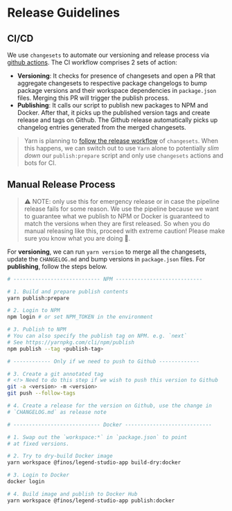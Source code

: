 # Release Guidelines

## CI/CD

We use `changesets` to automate our versioning and release process via [github actions](https://github.com/changesets/action). The CI workflow comprises 2 sets of action:

- **Versioning**: It checks for presence of changesets and open a PR that aggregate changesets to respective package changelogs to bump package versions and their workspace dependencies in `package.json` files. Merging this PR will trigger the publish process.
- **Publishing**: It calls our script to publish new packages to NPM and Docker. After that, it picks up the published version tags and create release and tags on Github. The Github release automatically picks up changelog entries generated from the merged changesets.

> Yarn is planning to [follow the release workflow](https://github.com/yarnpkg/berry/issues/1510) of `changesets`. When this happens, we can switch out to use `Yarn` alone to potentially _slim down_ our `publish:prepare` script and only use `changesets` actions and bots for CI.

## Manual Release Process

> :warning: NOTE: only use this for emergency release or in case the pipeline release fails for some reason. We use the pipeline because we want to guarantee what we publish to NPM or Docker is guaranteed to match the versions when
> they are first released. So when you do manual releasing like this, proceed with extreme caution! Please make sure
> you know what you are doing :pray:.

For **versioning**, we can run `yarn version` to merge all the changesets, update the `CHANGELOG.md` and bump versions in `package.json` files. For **publishing**, follow the steps below.

```sh
# ---------------------------- NPM ----------------------------

# 1. Build and prepare publish contents
yarn publish:prepare

# 2. Login to NPM
npm login # or set NPM_TOKEN in the environment

# 3. Publish to NPM
# You can also specify the publish tag on NPM. e.g. `next`
# See https://yarnpkg.com/cli/npm/publish
npm publish --tag <publish-tag>

# ------------ Only if we need to push to Github -------------

# 3. Create a git annotated tag
# <!> Need to do this step if we wish to push this version to Github
git -a <version> -m <version>
git push --follow-tags

# 4. Create a release for the version on Github, use the change in
# `CHANGELOG.md` as release note

# ---------------------------- Docker ----------------------------

# 1. Swap out the `workspace:*` in `package.json` to point
# at fixed versions.

# 2. Try to dry-build Docker image
yarn workspace @finos/legend-studio-app build-dry:docker

# 3. Login to Docker
docker login

# 4. Build image and publish to Docker Hub
yarn workspace @finos/legend-studio-app publish:docker
```
